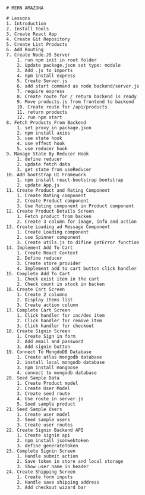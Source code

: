     # MERN AMAZONA

    # Lessons
    1. Introduction
    2. Install Tools
    3. Create React App
    4. Create Git Repository
    5. Create List Products
    6. Add Routing
    7. Create Node.JS Server
        1. run npm init in root folder
        2. Update package.json set type: module
        3. Add .js to imports
        4. npm install express
        5. Create Server.js
        6. add start command as node backend/server.js
        7. require express
        8. Create route for / return backend is ready
        9. Move products.js from frontend to backend
        10. Create route for /api/products
        11. return products
        12. run npm start
    8. Fetch Products From Backend
        1. set proxy in package.json
        2. npm install axios
        3. use state hook
        4. use effect hook
        5. use reducer hook
    9. Manage State By Reducer Hook
        1. define reducer
        2. update fetch data
        3. get state from useReducer
    10. Add bootstrap UI Framework
        1. npm install react-bootstrap bootstrap
        2. update App.js
    11. Create Product and Rating Component
        1. Create Rating component
        2. Create Product component
        3. Use Rating component in Product component
    12. Create Product Details Screen
        1. Fetch product from backen
        2. Create 3 column for image, info and action
    13. Create Loading ad Message Component
        1. Create Loading component
        2. use Spinner component
        3. Create utils.js to difine getError function
    14. Implement Add To Cart
        1. Create React Context
        2. Define reducer
        3. Create store provider
        4. Implement add to cart button click handler
    15. Complete Add To Cart
        1. Check exist item in the cart
        2. Check count in stock in backen
    16. Create Cart Screen
        1. Create 2 columns
        2. Display items list
        3. Create action column
    17. Complete Cart Screen
        1. Click handler for inc/dec item
        2. Click handler for remove item
        3. Click handler for checkout
    18. Create Signin Screen
        1. Create Sign in form
        2. Add email and password
        3. Add signin button
    19. Connect To MongdoDB Database
        1. Create atlas mongodb database
        2. install local mongodb database
        3. npm install mongoose
        4. connect to mongodb database
    20. Seed Sample Data
        1. Create Product model
        2. Create User Model
        3. Create seed route
        4. Use route in server.js
        5. Seed sample product
    21. Seed Sample Users
        1. Create user model
        2. Seed sample users
        3. Create user routes
    22. Create Signin Backend API
        1. Create signin api
        2. npm install jsonwebtoken
        3. define generateToken
    23. Complete Signin Screen
        1. Handle submit action
        2. Save token in store and local storage
        3. Show user name in header
    24. Create Shipping Screen
        1. Create form inputs
        2. Handle save shipping address
        3. Add checkout wizard bar
